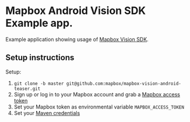 # Mapbox Android Vision SDK Example app.

Example application showing usage of [Mapbox Vision SDK](https://vision.mapbox.com/).

## Setup instructions

Setup:

1. `git clone -b master git@github.com:mapbox/mapbox-vision-android-teaser.git`
1. Sign up or log in to your Mapbox account and grab a [Mapbox access token](https://www.mapbox.com/help/define-access-token/)
1. Set your Mapbox token as environmental variable `MAPBOX_ACCESS_TOKEN`
1. Set your [Maven credentials](https://vision.mapbox.com/install/)


